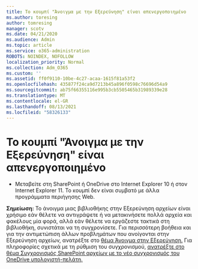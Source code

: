 ```yaml
---
title: Το κουμπί "Άνοιγμα με την Εξερεύνηση" είναι απενεργοποιημένο
ms.author: toresing
author: tomresing
manager: scotv
ms.date: 04/21/2020
ms.audience: Admin
ms.topic: article
ms.service: o365-administration
ROBOTS: NOINDEX, NOFOLLOW
localization_priority: Normal
ms.collection: Adm_O365
ms.custom: ''
ms.assetid: ff0f9110-10be-4c27-acaa-1615f81a53f2
ms.openlocfilehash: 435877f24ca9d7213b45a896f0598c76696d54a9
ms.sourcegitcommit: ab75f66355116e995b3cb5505465b31989339e28
ms.translationtype: MT
ms.contentlocale: el-GR
ms.lasthandoff: 08/13/2021
ms.locfileid: "58326133"
---
```

# <a name="the-open-with-explorer-button-is-disabled"></a>Το κουμπί "Άνοιγμα με την Εξερεύνηση" είναι απενεργοποιημένο

- Μεταβείτε στη SharePoint ή OneDrive στο Internet Explorer 10 ή στον Internet Explorer 11. Το κουμπί δεν είναι συμβατό με άλλα προγράμματα περιήγησης Web.
    
**Σημείωση:** Το άνοιγμα μιας βιβλιοθήκης στην Εξερεύνηση αρχείων είναι χρήσιμο εάν θέλετε να αντιγράψετε ή να μετακινήσετε πολλά αρχεία και φακέλους μία φορά, αλλά εάν θέλετε να εργάζεστε τακτικά στη βιβλιοθήκη, συνιστάται να τη συγχρονίσετε. Για περισσότερη βοήθεια και για την αντιμετώπιση άλλων προβλημάτων που ανοίγονται στην Εξερεύνηση αρχείων, ανατρέξτε στο [θέμα Άνοιγμα στην Εξερεύνηση.](https://go.microsoft.com/fwlink/?linkid=871665) Για πληροφορίες σχετικά με τη ρύθμιση του συγχρονισμού, [ανατρέξτε στο θέμα Συγχρονισμός SharePoint αρχείων με το νέο συγχρονισμός του OneDrive υπολογιστή-πελάτη.](https://go.microsoft.com/fwlink/?linkid=871666) 
  

